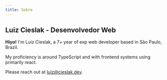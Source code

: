 ```yaml
---
title: Sobre
---
```


## Luiz Cieslak - Desenvolvedor Web

**Hiyo!** I'm Luiz Cieslak, a 7+ year of exp web developer based in São Paulo, Brazil.

My proficiency is around TypeScript and with frontend systems using primarily react.

Please reach out at luiz@cieslak.dev.
